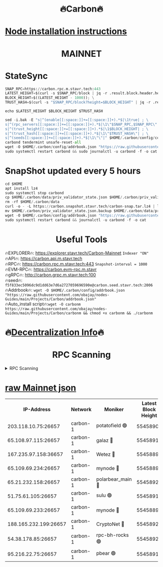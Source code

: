 <h1 align="center"> 🔥Carbon🔥</h1>

[Node installation instructions](https://github.com/obajay/nodes-Guides/tree/main/Projects/Carbon)
=
<h1 align="center"> MAINNET</h1>

# StateSync
```python
SNAP_RPC=https://carbon.rpc.m.stavr.tech:443
LATEST_HEIGHT=$(curl -s $SNAP_RPC/block | jq -r .result.block.header.height); \
BLOCK_HEIGHT=$((LATEST_HEIGHT - 1000)); \
TRUST_HASH=$(curl -s "$SNAP_RPC/block?height=$BLOCK_HEIGHT" | jq -r .result.block_id.hash)

echo $LATEST_HEIGHT $BLOCK_HEIGHT $TRUST_HASH

sed -i.bak -E "s|^(enable[[:space:]]+=[[:space:]]+).*$|\1true| ; \
s|^(rpc_servers[[:space:]]+=[[:space:]]+).*$|\1\"$SNAP_RPC,$SNAP_RPC\"| ; \
s|^(trust_height[[:space:]]+=[[:space:]]+).*$|\1$BLOCK_HEIGHT| ; \
s|^(trust_hash[[:space:]]+=[[:space:]]+).*$|\1\"$TRUST_HASH\"| ; \
s|^(seeds[[:space:]]+=[[:space:]]+).*$|\1\"\"|" $HOME/.carbon/config/config.toml
carbond tendermint unsafe-reset-all
wget -O $HOME/.carbon/config/addrbook.json "https://raw.githubusercontent.com/obajay/nodes-Guides/main/Projects/Carbon/addrbook.json"
sudo systemctl restart carbond && sudo journalctl -u carbond -f -o cat
```
# SnapShot  updated every 5 hours
```python
cd $HOME
apt install lz4
sudo systemctl stop carbond
cp $HOME/.carbon/data/priv_validator_state.json $HOME/.carbon/priv_validator_state.json.backup
rm -rf $HOME/.carbon/data
curl -o - -L https://carbon.snapshot.stavr.tech/carbon-snap.tar.lz4 | lz4 -c -d - | tar -x -C $HOME/.carbon --strip-components 2
mv $HOME/.carbon/priv_validator_state.json.backup $HOME/.carbon/data/priv_validator_state.json
wget -O $HOME/.carbon/config/addrbook.json "https://raw.githubusercontent.com/obajay/nodes-Guides/main/Projects/Carbon/addrbook.json"
sudo systemctl restart carbond && journalctl -u carbond -f -o cat
```

 <h1 align="center"> Useful Tools</h1>

🔥EXPLORER🔥:     https://explorer.stavr.tech/Carbon-Mainnet        `Indexer "ON"` \
🔥API🔥:          https://carbon.api.m.stavr.tech \
🔥RPC🔥:          https://carbon.rpc.m.stavr.tech:443              `Snapshot-interval = 1000` \
🔥EVM-RPC🔥:      https://carbon.evm-rpc.m.stavr \
🔥gRPC🔥:         http://carbon.grpc.m.stavr.tech:100 \
🔥seed🔥:      `f5f833ec5096dc9d1dd63e7d6a2727059696590e@carbon.seed.stavr.tech:2006` \
🔥Addrbook🔥:  `wget -O $HOME/.carbon/config/addrbook.json "https://raw.githubusercontent.com/obajay/nodes-Guides/main/Projects/Carbon/addrbook.json"` \
🔥Auto_install script🔥:`wget -O carbonm https://raw.githubusercontent.com/obajay/nodes-Guides/main/Projects/Carbon/carbonm && chmod +x carbonm && ./carbonm`

🔥[Decentralization Info](https://github.com/obajay/StateSync-snapshots/tree/main/Projects/Carbon/Decentralization)🔥
=
<h1 align="center"> RPC Scanning</h1>

<details>
<summary>RPC Scanning</summary>

<h2 align="center"> We scan nodes in real time every 4 hours. And we provide the final result of RPC endpoints.
We cannot influence the operation of these nodes in any way. </h2>


```python
If Voting Power is higher than 0 --> then the Node is a validator of the network and may be subject to attack and be a potential threat to the chain.
```
```python
We marked such validators with a red symbol
```

</details>

[raw Mainnet json](https://rpc-check.carbonm.stavr.tech/carbonm/rpc-carbonm-result.json)
=


<table><tr><th>IP-Address</th><th>Network</th><th>Moniker</th><th>Latest Block Height</th><th>Earliest Block Height</th><th>Catching Up</th><th>Tx Index</th><th>Voting Power</th><th>Scan Time</th></tr><tr><td>203.118.10.75:26657</td><td>carbon-1</td><td>potatofield 🟢</td><td>55458902</td><td>21164241</td><td>False</td><td>on</td><td>0</td><td>2024-03-28T18:49:44.832256689UTC</td></tr><tr><td>65.108.97.115:26657</td><td>carbon-1</td><td>galaz 🔴</td><td>55458918</td><td>47374001</td><td>False</td><td>on</td><td>10444629709</td><td>2024-03-28T18:50:12.224362776UTC</td></tr><tr><td>167.235.97.158:36657</td><td>carbon-1</td><td>Wetez 🔴</td><td>55458899</td><td>48067570</td><td>False</td><td>on</td><td>1385356482</td><td>2024-03-28T18:49:37.507986373UTC</td></tr><tr><td>65.109.69.234:26657</td><td>carbon-1</td><td>mynode 🔴</td><td>55458899</td><td>53160001</td><td>False</td><td>off</td><td>12071757874</td><td>2024-03-28T18:49:37.816788866UTC</td></tr><tr><td>65.21.232.158:26657</td><td>carbon-1</td><td>polarbear_main 🔴</td><td>55458920</td><td>54286001</td><td>False</td><td>on</td><td>10772578411</td><td>2024-03-28T18:50:16.832285984UTC</td></tr><tr><td>51.75.61.105:26657</td><td>carbon-1</td><td>sulu 🟢</td><td>55458910</td><td>54542001</td><td>False</td><td>off</td><td>0</td><td>2024-03-28T18:49:59.403685820UTC</td></tr><tr><td>65.109.69.233:26657</td><td>carbon-1</td><td>mynode 🔴</td><td>55458899</td><td>54660001</td><td>False</td><td>off</td><td>8381888423</td><td>2024-03-28T18:49:37.317503539UTC</td></tr><tr><td>188.165.232.199:26657</td><td>carbon-1</td><td>CryptoNet 🔴</td><td>55458920</td><td>55078001</td><td>False</td><td>off</td><td>3520363445</td><td>2024-03-28T18:50:16.533952538UTC</td></tr><tr><td>54.38.178.85:26657</td><td>carbon-1</td><td>rpc-bh-rocks 🟢</td><td>55458921</td><td>55108001</td><td>False</td><td>on</td><td>0</td><td>2024-03-28T18:50:23.180637227UTC</td></tr><tr><td>95.216.22.75:26657</td><td>carbon-1</td><td>pbear 🟢</td><td>55458911</td><td>55168001</td><td>False</td><td>on</td><td>0</td><td>2024-03-28T18:50:01.734344341UTC</td></tr></table>
